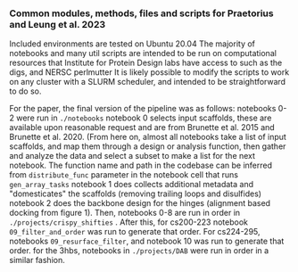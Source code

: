 ### Common modules, methods, files and scripts for Praetorius and Leung et al. 2023

Included environments are tested on Ubuntu 20.04
The majority of notebooks and many util scripts are intended to be run on
computational resources that Institute for Protein Design labs have access to such as the digs, and NERSC perlmutter
It is likely possible to modify the scripts to work on any cluster with a SLURM 
scheduler, and intended to be straightforward to do so.  

For the paper, the final version of the pipeline was as follows:
notebooks 0-2 were run in `./notebooks`
notebook 0 selects input scaffolds, these are available upon reasonable request and are from Brunette et al. 2015 and Brunette et al. 2020. 
(From here on, almost all notebooks take a list of input scaffolds, and map them through a design or analysis function, then gather and analyze the data and select a subset to make a list for the next notebook. 
The function name and path in the codebase can be inferred from `distribute_func` parameter in the notebook cell that runs `gen_array_tasks`
notebook 1 does collects additional metadata and "domesticates" the scaffolds (removing trailing loops and disulfides)
notebook 2 does the backbone design for the hinges (alignment based docking from figure 1).
Then, notebooks 0-8 are run in order in `./projects/crispy_shifties` . 
After this, for cs200-223 notebook `09_filter_and_order` was run to generate that order. 
For cs224-295, notebooks `09_resurface_filter`, and notebook 10 was run to generate that order.
for the 3hbs, notebooks in `./projects/DAB` were run in order in a similar fashion. 
